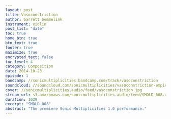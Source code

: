 ```yaml
---
layout: post
title: Vasoconstriction
author: Garrett Semmelink
instrument: violin
post_list: "date"
toc: true
home_btn: true
btn_text: true
footer: true
maximize: true
encrypted_text: false
toc_level: 4
category: Composition
date: 2014-10-23
episode: 1
bandcamp: //sonicmultiplicities.bandcamp.com/track/vasoconstriction
soundcloud: //soundcloud.com/sonicmultiplicities/vasoconstriction-empire
cover: //sonicmultiplicities.audio/feed/vasoconstriction.jpg
stream_url: s3.amazonaws.com/sonicmultiplicities.audio/feed/SMOLD_008.mp3
duration: 1029
excerpt: "SMOLD_008"
abstract: "The premiere Sonic Multiplicities 1.0 performance."
---
```

